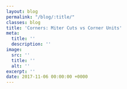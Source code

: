 ```yaml
---
layout: blog
permalink: "/blog/:title/"
classes: blog
title: 'Corners: Miter Cuts vs Corner Units'
meta:
  title: ''
  description: ''
image:
  src: ''
  title: ''
  alt: ''
excerpt: ''
date: 2017-11-06 00:00:00 +0000
---
```

